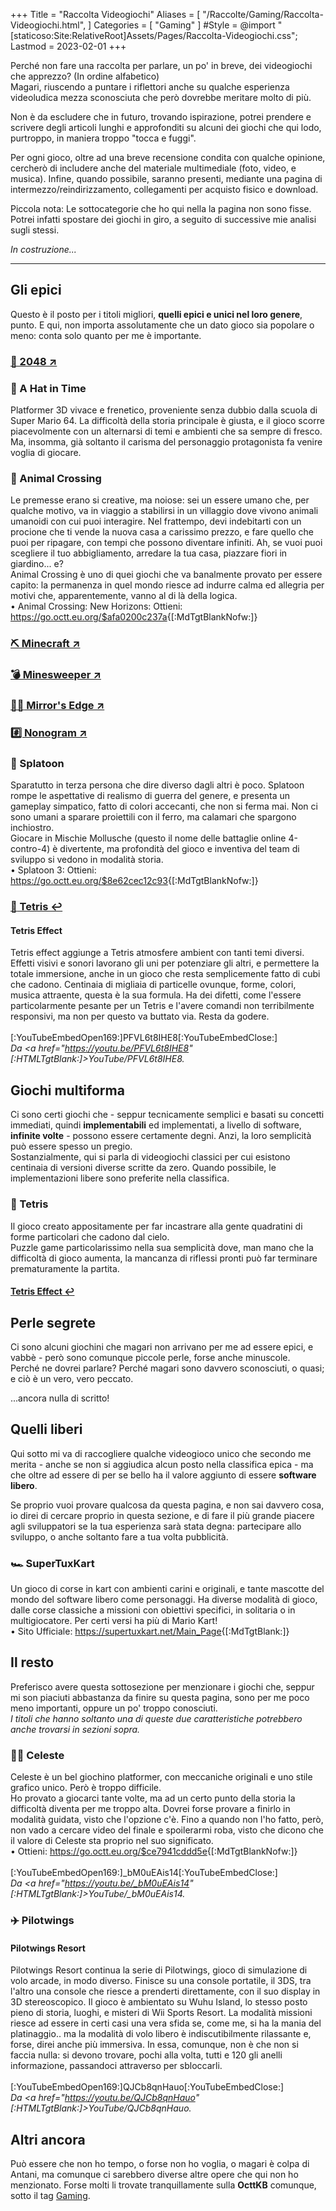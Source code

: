 +++
Title = "Raccolta Videogiochi"
Aliases = [
  "/Raccolte/Gaming/Raccolta-Videogiochi.html",
]
Categories = [ "Gaming" ]
#Style = @import "[staticoso:Site:RelativeRoot]Assets/Pages/Raccolta-Videogiochi.css";
Lastmod = 2023-02-01
+++

Perché non fare una raccolta per parlare, un po' in breve, dei videogiochi che apprezzo? (In ordine alfabetico)  
Magari, riuscendo a puntare i riflettori anche su qualche esperienza videoludica mezza sconosciuta che però dovrebbe meritare molto di più.

Non è da escludere che in futuro, trovando ispirazione, potrei prendere e scrivere degli articoli lunghi e approfonditi su alcuni dei giochi che qui lodo, purtroppo, in maniera troppo "tocca e fuggi".

Per ogni gioco, oltre ad una breve recensione condita con qualche opinione, cercherò di includere anche del materiale multimediale (foto, video, e musica). Infine, quando possibile, saranno presenti, mediante una pagina di intermezzo/reindirizzamento, collegamenti per acquisto fisico e download.  
<!--
I link esterni non ufficiali ma **preceduti da spunta verde** (<span class="twa twa-✅">✅</span>) **sono** stati da me personalmente **verificati**, sia come sicuri che funzionanti - quelli non contrassegnati non sono verificati, ma puntano comunque ad una fonte notoriamente affidabile.
--->

Piccola nota: Le sottocategorie che ho qui nella la pagina non sono fisse. Potrei infatti spostare dei giochi in giro, a seguito di successive mie analisi sugli stessi.

_In costruzione..._

---

## Gli epici

Questo è il posto per i titoli migliori, **quelli epici e unici nel loro genere**, punto. E qui, non importa assolutamente che un dato gioco sia popolare o meno: conta solo quanto per me è importante.

### <a href="./2048/">🔢️ 2048 ↗️</a>

### <span class="twa twa-🎩">🎩</span> A Hat in Time  
Platformer 3D vivace e frenetico, proveniente senza dubbio dalla scuola di Super Mario 64. La difficoltà della storia principale è giusta, e il gioco scorre piacevolmente con un alternarsi di temi e ambienti che sa sempre di fresco.  
Ma, insomma, già soltanto il carisma del personaggio protagonista fa venire voglia di giocare.

### <span class="twa twa-🍃">🍃</span> Animal Crossing  
Le premesse erano si creative, ma noiose: sei un essere umano che, per qualche motivo, va in viaggio a stabilirsi in un villaggio dove vivono animali umanoidi con cui puoi interagire. Nel frattempo, devi indebitarti con un procione che ti vende la nuova casa a carissimo prezzo, e fare quello che puoi per ripagare, con tempi che possono diventare infiniti. Ah, se vuoi puoi scegliere il tuo abbigliamento, arredare la tua casa, piazzare fiori in giardino... e?  
Animal Crossing è uno di quei giochi che va banalmente provato per essere capito: la permanenza in quel mondo riesce ad indurre calma ed allegria per motivi che, apparentemente, vanno al di là della logica.  
	• Animal Crossing: New Horizons: Ottieni: <https://go.octt.eu.org/$afa0200c237a>{[:MdTgtBlankNofw:]}

### <a href="./Minecraft/"><span class="twa twa-⛏️">⛏️</span> Minecraft ↗️</a>

### <a href="./Minesweeper/">💣 Minesweeper ↗️</a>

### <a href="./Mirrors-Edge/"><span class="twa twa-🏃‍♀️">🏃‍♀️</span> Mirror's Edge ↗️</a>

<!--
Una serie di giochi in prima persona che, con un ritmo vivace ma non opprimente, mischia platforming parkour e combattimento ravvicinato.  
Ho giocato pochissimo la prima entrata della saga, perché fu la seconda uscita, Mirror's Edge Catalyst, ad introdurmi alla serie circa 2 anni fa. Catalyst lascia un po' da parte i colori molto saturi che erano parte dell'identità iniziale, per offrire grafica più realistica e immersiva. Anche la fisica e diversi dettagli minuti subiscono miglioramenti importanti rispetto al Mirror's Edge originale.  
In ogni caso, parliamo di un gioco capace di dare un gran senso di libertà e di speranza. È peculiare come i suoi piccoli dettagli riescano a farti sentire di essere effettivamente nel gioco - per un titolo non VR, è una grande vittoria. Il gameplay in sé è chiave per questa esperienza, ma anche la lore è di tutto rispetto.  
<video frameBorder="0" src="[:YouTube360:]2N1TJP1cxmo" style="Height:Calc(80vw / 16 * 9);"></video>  
<cite>Da <a href="https://youtu.be/2N1TJP1cxmo" [:HTMLTgtBlank:]>YouTube/2N1TJP1cxmo</a>.</cite>
-->

### <a href="./Nonogram/">#️⃣️ Nonogram ↗️</a>

### <span class="twa twa-🐙">🐙</span> Splatoon  
Sparatutto in terza persona che dire diverso dagli altri è poco. Splatoon rompe le aspettative di realismo di guerra del genere, e presenta un gameplay simpatico, fatto di colori accecanti, che non si ferma mai. Non ci sono umani a sparare proiettili con il ferro, ma calamari che spargono inchiostro.  
Giocare in Mischie Mollusche (questo il nome delle battaglie online 4-contro-4) è divertente, ma profondità del gioco e inventiva del team di sviluppo si vedono in modalità storia.  
	• Splatoon 3: Ottieni: <https://go.octt.eu.org/$8e62cec12c93>{[:MdTgtBlankNofw:]}

### <a href="#--Tetris"><span class="twa twa-🧱">🧱</span> Tetris ↩️</a>  
#### Tetris Effect  
Tetris effect aggiunge a Tetris atmosfere ambient con tanti temi diversi. Effetti visivi e sonori lavorano gli uni per potenziare gli altri, e permettere la totale immersione, anche in un gioco che resta semplicemente fatto di cubi che cadono. Centinaia di migliaia di particelle ovunque, forme, colori, musica attraente, questa è la sua formula. Ha dei difetti, come l'essere particolarmente pesante per un Tetris e l'avere comandi non terribilmente responsivi, ma non per questo va buttato via. Resta da godere.  
<br/>[:YouTubeEmbedOpen169:]PFVL6t8IHE8[:YouTubeEmbedClose:]  
<cite>Da <a href="https://youtu.be/PFVL6t8IHE8" [:HTMLTgtBlank:]>YouTube/PFVL6t8IHE8</a>.</cite>

## Giochi multiforma

Ci sono certi giochi che - seppur tecnicamente semplici e basati su concetti immediati, quindi **implementabili** ed implementati, a livello di software, **infinite volte** - possono essere certamente degni. Anzi, la loro semplicità può essere spesso un pregio.  
Sostanzialmente, qui si parla di videogiochi classici per cui esistono centinaia di versioni diverse scritte da zero. Quando possibile, le implementazioni libere sono preferite nella classifica.

### <span class="twa twa-🧱">🧱</span> Tetris  
Il gioco creato appositamente per far incastrare alla gente quadratini di forme particolari che cadono dal cielo.  
Puzzle game particolarissimo nella sua semplicità dove, man mano che la difficoltà di gioco aumenta, la mancanza di riflessi pronti può far terminare prematuramente la partita.
#### <a href="#-Tetris-Effect">Tetris Effect ↩️</a>

## Perle segrete

Ci sono alcuni giochini che magari non arrivano per me ad essere epici, e vabbè - però sono comunque piccole perle, forse anche minuscole.  
Perché ne dovrei parlare? Perché magari sono davvero sconosciuti, o quasi; e ciò è un vero, vero peccato.

...ancora nulla di scritto!

## Quelli liberi

Qui sotto mi va di raccogliere qualche videogioco unico che secondo me merita - anche se non si aggiudica alcun posto nella classifica epica - ma che oltre ad essere di per se bello ha il valore aggiunto di essere **software libero**.

Se proprio vuoi provare qualcosa da questa pagina, e non sai davvero cosa, io direi di cercare proprio in questa sezione, e di fare il più grande piacere agli sviluppatori se la tua esperienza sarà stata degna: partecipare allo sviluppo, o anche soltanto fare a tua volta pubblicità.

### <span class="twa twa-🏎️">🏎️</span> SuperTuxKart  
Un gioco di corse in kart con ambienti carini e originali, e tante mascotte del mondo del software libero come personaggi. Ha diverse modalità di gioco, dalle corse classiche a missioni con obiettivi specifici, in solitaria o in multigiocatore. Per certi versi ha più di Mario Kart!  
	• Sito Ufficiale: <https://supertuxkart.net/Main_Page>{[:MdTgtBlank:]}

## Il resto

Preferisco avere questa sottosezione per menzionare i giochi che, seppur mi son piaciuti abbastanza da finire su questa pagina, sono per me poco meno importanti, oppure un po' troppo conosciuti.  
_I titoli che hanno soltanto una di queste due caratteristiche potrebbero anche trovarsi in sezioni sopra._

### <span class="twa twa-🧗‍♀️">🧗‍♀️</span> Celeste  
Celeste è un bel giochino platformer, con meccaniche originali e uno stile grafico unico. Però è troppo difficile.  
Ho provato a giocarci tante volte, ma ad un certo punto della storia la difficoltà diventa per me troppo alta. Dovrei forse provare a finirlo in modalità guidata, visto che l'opzione c'è. Fino a quando non l'ho fatto, però, non vado a cercare video del finale e spoilerarmi roba, visto che dicono che il valore di Celeste sta proprio nel suo significato.  
	• Ottieni: <https://go.octt.eu.org/$ce7941cddd5e>{[:MdTgtBlankNofw:]}  
<br/>[:YouTubeEmbedOpen169:]_bM0uEAis14[:YouTubeEmbedClose:]  
<cite>Da <a href="https://youtu.be/_bM0uEAis14" [:HTMLTgtBlank:]>YouTube/_bM0uEAis14</a>.</cite>

### <span class="twa twa-✈️">✈️</span> Pilotwings
#### Pilotwings Resort  
Pilotwings Resort continua la serie di Pilotwings, gioco di simulazione di volo arcade, in modo diverso. Finisce su una console portatile, il 3DS, tra l'altro una console che riesce a prenderti direttamente, con il suo display in 3D stereoscopico. Il gioco è ambientato su Wuhu Island, lo stesso posto pieno di storia, luoghi, e misteri di Wii Sports Resort. La modalità missioni riesce ad essere in certi casi una vera sfida se, come me, si ha la mania del platinaggio.. ma la modalità di volo libero è indiscutibilmente rilassante e, forse, direi anche più immersiva. In essa, comunque, non è che non si faccia nulla: si devono trovare, pochi alla volta, tutti e 120 gli anelli informazione, passandoci attraverso per sbloccarli.  
<br/>[:YouTubeEmbedOpen169:]QJCb8qnHauo[:YouTubeEmbedClose:]  
<cite>Da <a href="https://youtu.be/QJCb8qnHauo" [:HTMLTgtBlank:]>YouTube/QJCb8qnHauo</a>.</cite>

## Altri ancora

Può essere che non ho tempo, o forse non ho voglia, o magari è colpa di Antani, ma comunque ci sarebbero diverse altre opere che qui non ho menzionato. Forse molti li trovate tranquillamente sulla **OcttKB** comunque, sotto il tag [Gaming](https://kb.octt.eu.org/#Gaming).

